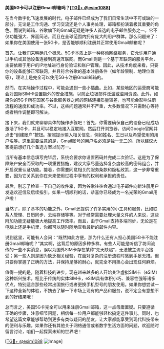 **美国5G卡可以注册Gmail邮箱吗？[[TG💪+ @esim1088](https://t.me/s/esim1088)]**

在当今数字化飞速发展的时代，电子邮件已经成为了我们日常生活中不可或缺的一部分。无论是工作沟通、学习交流还是个人事务处理，邮箱都扮演着极其重要的角色。而说到邮箱，谷歌旗下的Gmail无疑是许多人首选的电子邮件服务之一。它不仅功能强大、界面简洁，而且在全球范围内拥有庞大的用户群体。那么问题来了：如果你在美国使用一张5G卡，是否能够顺利注册并正常使用Gmail邮箱呢？

首先，让我们来明确几个概念。5G卡本质上是一种移动网络服务，它允许用户通过手机或其他设备连接到高速互联网。而Gmail则是一个基于互联网的服务平台，主要依赖于用户的IP地址进行身份验证和账户管理。因此，从技术角度来看，只要你的设备能够正常联网，并且符合谷歌的基本注册条件（如年龄限制、地理位置等），理论上是完全可以使用5G卡注册Gmail邮箱的。

然而，在实际操作过程中，可能会遇到一些小插曲。比如，某些地区的运营商可能会对国际SIM卡设置额外的安全措施，以防止垃圾邮件泛滥或滥用资源。此外，如果你的5G卡所在国家与谷歌服务器之间的网络连接质量较差，也可能会影响注册流程的速度和成功率。不过，这些问题通常并不严重，大多数情况下只需耐心等待或者稍作调整即可解决。

接下来，我们就来聊聊具体的操作步骤吧！首先，你需要确保自己的设备已经成功激活了5G卡，并且可以稳定地接入互联网。然后打开浏览器，访问Google官网并点击“创建账户”按钮。按照提示输入相关信息，例如姓名、生日以及希望使用的用户名等。这里需要注意的是，Gmail账号的用户名必须是独一无二的，所以建议大家提前想好几个备选方案以防万一。

当所有基本信息填写完毕后，系统会要求你设置密码并完成二次验证。这是为了保障账户安全而采取的一项重要措施，建议大家尽量选择复杂度较高的密码组合，并开启双重认证功能。接着，你需要同意相关的服务条款和隐私政策，这一步非常重要，因为它关系到你在未来使用过程中享有的权利和承担的责任。

最后，别忘了检查一下自己的收件箱，因为谷歌往往会通过电子邮件向新注册用户发送欢迎信及后续指引。如果一切顺利的话，恭喜你已经成为一名光荣的Gmail用户啦！

当然了，除了基本的功能之外，Gmail还提供了许多实用的小工具和服务，比如联系人管理、日历同步、云端存储等等。对于经常需要处理大量文件的人来说，这些附加功能无疑能极大地提高工作效率。而且，由于Gmail支持多端同步，无论是在电脑上还是手机里，你都可以随时随地查看最新的邮件内容。

说到这里，可能有人会问：“既然如此方便，那为什么还有人担心美国5G卡不能注册Gmail邮箱呢？”其实啊，这背后的原因多种多样。有些人可能是听信了坊间流传的一些不实消息，误以为国外SIM卡存在某种“先天缺陷”，无法被主流平台接受；另一些人则是因为缺乏相关经验，在面对复杂的注册流程时感到手足无措。但只要你掌握了正确的方法，并保持足够的耐心，就完全不用担心会出现任何麻烦。

值得一提的是，随着科技的进步，现在越来越多的人开始关注虚拟SIM卡（eSIM）这种新兴技术。相比于传统的实体SIM卡，eSIM具有体积小巧、兼容性强等诸多优点，特别适合那些经常出国旅行或者更换手机型号的朋友使用。如果你想尝试一下这种全新的体验，不妨去了解一下市场上现有的产品和服务，说不定会有意想不到的好结果哦！

总而言之，美国5G卡完全可以用来注册Gmail邮箱，这一点毋庸置疑。只要遵循正确的步骤，注意细节问题，相信每一位用户都能够轻松搞定这件事儿。同时，也希望这篇文章能够帮助到更多有类似疑问的朋友，让大家都能享受到现代科技带来的便利与乐趣。如果你还有其他关于网络通信或者数字生活方面的问题，欢迎随时留言讨论，咱们一起探索未知的世界吧！

[[TG💪+ @esim1088](https://t.me/s/esim1088) ![Image](https://i.postimg.cc/4NQfJmqS/Snipaste-2025-05-13-00-14-12.png)]